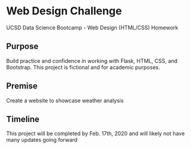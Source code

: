 # Web Design Challenge
UCSD Data Science Bootcamp - Web Design (HTML/CSS) Homework

## Purpose
Build practice and confidence in working with Flask, HTML, CSS, and Bootstrap. This project is fictional and for academic purposes.

## Premise
Create a website to showcase weather analysis

## Timeline
This project will be completed by Feb. 17th, 2020 and will likely not have many updates going forward
